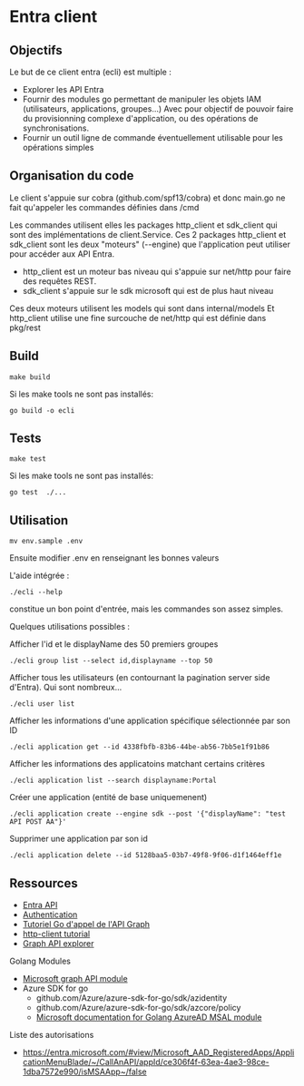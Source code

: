 # Entra client

## Objectifs

Le but de ce client entra (ecli) est multiple :
* Explorer les API Entra
* Fournir des modules go permettant de manipuler les objets IAM (utilisateurs, applications, groupes...)
  Avec pour objectif de pouvoir faire du provisionning complexe d'application, ou des opérations de synchronisations.
* Fournir un outil ligne de commande éventuellement utilisable pour les opérations simples


## Organisation du code

Le client s'appuie sur cobra (github.com/spf13/cobra) et donc main.go ne fait qu'appeler les commandes définies dans /cmd

Les commandes utilisent elles les packages http_client et sdk_client qui sont des implémentations de client.Service.
Ces 2 packages http_client et sdk_client sont les deux "moteurs" (--engine) que l'application peut utiliser pour accéder aux API Entra.
* http_client est un moteur bas niveau qui s'appuie sur net/http pour faire des requêtes REST.
* sdk_client s'appuie sur le sdk microsoft qui est de plus haut niveau

Ces deux moteurs utilisent les models qui sont dans internal/models
Et http_client utilise une fine surcouche de net/http qui est définie dans pkg/rest


## Build

```
make build
```

Si les make tools ne sont pas installés:
```
go build -o ecli
```

## Tests

```
make test
```

Si les make tools ne sont pas installés:
```
go test  ./...
```

## Utilisation

```
mv env.sample .env
```

Ensuite modifier .env en renseignant les bonnes valeurs

L'aide intégrée :

```
./ecli --help
```

constitue un bon point d'entrée, mais les commandes son assez simples.

Quelques utilisations possibles :

Afficher l'id et le displayName des 50 premiers groupes
```
./ecli group list --select id,displayname --top 50
```

Afficher tous les utilisateurs (en contournant la pagination server side d'Entra). Qui sont nombreux...
```
./ecli user list
```

Afficher les informations d'une application spécifique sélectionnée par son ID
```
./ecli application get --id 4338fbfb-83b6-44be-ab56-7bb5e1f91b86
```

Afficher les informations des applicatoins matchant certains critères
```
./ecli application list --search displayname:Portal
```

Créer une application (entité de base uniquemenent)
```
./ecli application create --engine sdk --post '{"displayName": "test API POST AA"}'
```

Supprimer une application par son id
```
./ecli application delete --id 5128baa5-03b7-49f8-9f06-d1f1464eff1e
```


## Ressources
* [Entra API](https://learn.microsoft.com/en-us/graph/azuread-identity-access-management-concept-overview)
* [Authentication](https://learn.microsoft.com/en-us/graph/auth/auth-concepts)
* [Tutoriel Go d'appel de l'API Graph](https://github.com/microsoftgraph/msgraph-training-go)
* [http-client tutorial](https://www.sohamkamani.com/golang/http-client/)
* [Graph API explorer](https://developer.microsoft.com/en-us/graph/graph-explorer)

Golang Modules

* [Microsoft graph API module](https://github.com/microsoftgraph/msgraph-sdk-go)
* Azure SDK for go 
  * github.com/Azure/azure-sdk-for-go/sdk/azidentity
  * github.com/Azure/azure-sdk-for-go/sdk/azcore/policy
  * [Microsoft documentation for Golang AzureAD MSAL module](https://github.com/AzureAD/microsoft-authentication-library-for-go)

Liste des autorisations 

* https://entra.microsoft.com/#view/Microsoft_AAD_RegisteredApps/ApplicationMenuBlade/~/CallAnAPI/appId/ce306f4f-63ea-4ae3-98ce-1dba7572e990/isMSAApp~/false


